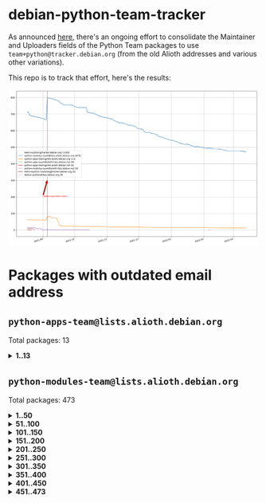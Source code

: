 # debian-python-team-tracker



As announced [here](https://lists.debian.org/debian-python/2021/08/msg00006.html), there's an ongoing effort to consolidate the Maintainer and Uploaders fields of the Python Team packages to use `team+python@tracker.debian.org` (from the old Alioth addresses and various other variations).



This repo is to track that effort, here's the results:



![Python team emails](images/python_team_emails.svg)


# Packages with outdated email address

## `python-apps-team@lists.alioth.debian.org`
Total packages: 13
<details>
<summary><b>1..13</b></summary>


| # | Package | Version |
| --- | --- | --- |
| 1 | [ctop](https://tracker.debian.org/ctop) | 1.0.0-2.1 |
| 2 | [db2twitter](https://tracker.debian.org/db2twitter) | 0.6-1.1 |
| 3 | [dodgy](https://tracker.debian.org/dodgy) | 0.1.9-3 |
| 4 | [etm](https://tracker.debian.org/etm) | 3.2.30-1.1 |
| 5 | [freealchemist](https://tracker.debian.org/freealchemist) | 0.5-1.1 |
| 6 | [kanboard-cli](https://tracker.debian.org/kanboard-cli) | 0.0.2-1.1 |
| 7 | [lightyears](https://tracker.debian.org/lightyears) | 1.4-2 |
| 8 | [pipenv](https://tracker.debian.org/pipenv) | 11.9.0-1.1 |
| 9 | [prospector](https://tracker.debian.org/prospector) | 1.1.7-2 |
| 10 | [pybik](https://tracker.debian.org/pybik) | 3.0-3.1 |
| 11 | [retweet](https://tracker.debian.org/retweet) | 0.10-1.1 |
| 12 | [sinntp](https://tracker.debian.org/sinntp) | 1.6-1.2 |
| 13 | [smem](https://tracker.debian.org/smem) | 1.5-1.1 |
</details>

## `python-modules-team@lists.alioth.debian.org`
Total packages: 473
<details>
<summary><b>1..50</b></summary>


| # | Package | Version |
| --- | --- | --- |
| 1 | [anorack](https://tracker.debian.org/anorack) | 0.2.7-1 |
| 2 | [anosql](https://tracker.debian.org/anosql) | 1.0.1-1 |
| 3 | [asn1crypto](https://tracker.debian.org/asn1crypto) | 1.4.0-1 |
| 4 | [astral](https://tracker.debian.org/astral) | 1.6.1-2 |
| 5 | [authres](https://tracker.debian.org/authres) | 1.2.0-2 |
| 6 | [automat](https://tracker.debian.org/automat) | 20.2.0-1 |
| 7 | [azure-cosmos-table-python](https://tracker.debian.org/azure-cosmos-table-python) | 1.0.5+git20191025-5 |
| 8 | [bdist-nsi](https://tracker.debian.org/bdist-nsi) | 0.1.5-2 |
| 9 | [bernhard](https://tracker.debian.org/bernhard) | 0.2.6-2 |
| 10 | [betamax](https://tracker.debian.org/betamax) | 0.8.1-2 |
| 11 | [bibtexparser](https://tracker.debian.org/bibtexparser) | 1.1.0+ds-3 |
| 12 | [binaryornot](https://tracker.debian.org/binaryornot) | 0.4.4+dfsg-4 |
| 13 | [bitstruct](https://tracker.debian.org/bitstruct) | 8.9.0-1 |
| 14 | [case](https://tracker.debian.org/case) | 1.5.3+dfsg-3 |
| 15 | [cerealizer](https://tracker.debian.org/cerealizer) | 0.8.1-3 |
| 16 | [chardet](https://tracker.debian.org/chardet) | 4.0.0-1 |
| 17 | [chargebee-python](https://tracker.debian.org/chargebee-python) | 1.6.6-1 |
| 18 | [codicefiscale](https://tracker.debian.org/codicefiscale) | 0.9+ds0-2 |
| 19 | [colorclass](https://tracker.debian.org/colorclass) | 2.2.0-2.2 |
| 20 | [colorspacious](https://tracker.debian.org/colorspacious) | 1.1.2-2 |
| 21 | [commonmark](https://tracker.debian.org/commonmark) | 0.9.1-3 |
| 22 | [constantly](https://tracker.debian.org/constantly) | 15.1.0-2 |
| 23 | [contextlib2](https://tracker.debian.org/contextlib2) | 0.6.0.post1-1 |
| 24 | [cookiecutter](https://tracker.debian.org/cookiecutter) | 1.7.3-1 |
| 25 | [coreapi](https://tracker.debian.org/coreapi) | 2.3.3-4 |
| 26 | [coreschema](https://tracker.debian.org/coreschema) | 0.0.4-3 |
| 27 | [cov-core](https://tracker.debian.org/cov-core) | 1.15.0-3 |
| 28 | [cppy](https://tracker.debian.org/cppy) | 1.1.0-2 |
| 29 | [cram](https://tracker.debian.org/cram) | 0.7-4 |
| 30 | [cssutils](https://tracker.debian.org/cssutils) | 1.0.2-3 |
| 31 | [d2to1](https://tracker.debian.org/d2to1) | 0.2.12-2 |
| 32 | [debiancontributors](https://tracker.debian.org/debiancontributors) | 0.7.8-2 |
| 33 | [devpi-common](https://tracker.debian.org/devpi-common) | 3.2.2-1.1 |
| 34 | [django-ajax-selects](https://tracker.debian.org/django-ajax-selects) | 1.7.0-3 |
| 35 | [django-bitfield](https://tracker.debian.org/django-bitfield) | 1.9.6-2 |
| 36 | [django-dirtyfields](https://tracker.debian.org/django-dirtyfields) | 1.3.1-2 |
| 37 | [django-environ](https://tracker.debian.org/django-environ) | 0.4.4-2 |
| 38 | [django-filter](https://tracker.debian.org/django-filter) | 2.4.0-1 |
| 39 | [django-hvad](https://tracker.debian.org/django-hvad) | 1.8.0-1.1 |
| 40 | [django-js-reverse](https://tracker.debian.org/django-js-reverse) | 0.7.3-1.1 |
| 41 | [django-macaddress](https://tracker.debian.org/django-macaddress) | 1.5.0-2 |
| 42 | [django-memoize](https://tracker.debian.org/django-memoize) | 2.2.0+dfsg-1 |
| 43 | [django-nose](https://tracker.debian.org/django-nose) | 1.4.6-2.1 |
| 44 | [django-notification](https://tracker.debian.org/django-notification) | 1.2.0-3 |
| 45 | [django-pagination](https://tracker.debian.org/django-pagination) | 1.0.7-4 |
| 46 | [django-paintstore](https://tracker.debian.org/django-paintstore) | 0.2-4 |
| 47 | [django-picklefield](https://tracker.debian.org/django-picklefield) | 3.0.1-1 |
| 48 | [django-pipeline](https://tracker.debian.org/django-pipeline) | 1.6.14-3 |
| 49 | [django-simple-redis-admin](https://tracker.debian.org/django-simple-redis-admin) | 1.4.0-2 |
| 50 | [django-stronghold](https://tracker.debian.org/django-stronghold) | 0.3.0+debian-2 |
</details>
<details>
<summary><b>51..100</b></summary>

| # | Package | Version |
| --- | --- | --- |
| 51 | [django-webpack-loader](https://tracker.debian.org/django-webpack-loader) | 0.6.0-2 |
| 52 | [django-wkhtmltopdf](https://tracker.debian.org/django-wkhtmltopdf) | 3.3.0-1 |
| 53 | [django-xmlrpc](https://tracker.debian.org/django-xmlrpc) | 0.1.8-2 |
| 54 | [djangorestframework-api-key](https://tracker.debian.org/djangorestframework-api-key) | 2.0.0-2 |
| 55 | [dkimpy](https://tracker.debian.org/dkimpy) | 1.0.5-1 |
| 56 | [dnsdiag](https://tracker.debian.org/dnsdiag) | 2.0.2-1 |
| 57 | [dockerpty](https://tracker.debian.org/dockerpty) | 0.4.1-2 |
| 58 | [drf-generators](https://tracker.debian.org/drf-generators) | 0.5.0-1 |
| 59 | [elasticsearch-curator](https://tracker.debian.org/elasticsearch-curator) | 5.8.1-1 |
| 60 | [enum34](https://tracker.debian.org/enum34) | 1.1.6-4 |
| 61 | [enzyme](https://tracker.debian.org/enzyme) | 0.4.1-2 |
| 62 | [exam](https://tracker.debian.org/exam) | 0.10.5-3 |
| 63 | [factory-boy](https://tracker.debian.org/factory-boy) | 2.11.1-3 |
| 64 | [faker](https://tracker.debian.org/faker) | 0.9.3-0.1 |
| 65 | [fakesleep](https://tracker.debian.org/fakesleep) | 0.1-2 |
| 66 | [fastchunking](https://tracker.debian.org/fastchunking) | 0.0.3-2 |
| 67 | [feedgenerator](https://tracker.debian.org/feedgenerator) | 1.9-2 |
| 68 | [flask-api](https://tracker.debian.org/flask-api) | 1.1+dfsg-1.1 |
| 69 | [flask-babelex](https://tracker.debian.org/flask-babelex) | 0.9.4-1 |
| 70 | [flask-bcrypt](https://tracker.debian.org/flask-bcrypt) | 0.7.1-2 |
| 71 | [flask-compress](https://tracker.debian.org/flask-compress) | 1.4.0-3 |
| 72 | [flask-gravatar](https://tracker.debian.org/flask-gravatar) | 0.4.2-2 |
| 73 | [flask-htmlmin](https://tracker.debian.org/flask-htmlmin) | 1.3.2-2 |
| 74 | [flask-ldapconn](https://tracker.debian.org/flask-ldapconn) | 0.7.2-1.1 |
| 75 | [flask-limiter](https://tracker.debian.org/flask-limiter) | 1.0.1-2 |
| 76 | [flask-mail](https://tracker.debian.org/flask-mail) | 0.9.1+dfsg1-1.1 |
| 77 | [flask-mongoengine](https://tracker.debian.org/flask-mongoengine) | 0.9.3-4 |
| 78 | [flask-multistatic](https://tracker.debian.org/flask-multistatic) | 1.0-2 |
| 79 | [flask-script](https://tracker.debian.org/flask-script) | 2.0.6-2 |
| 80 | [flask-silk](https://tracker.debian.org/flask-silk) | 0.2-18 |
| 81 | [flask-wtf](https://tracker.debian.org/flask-wtf) | 0.14.3-1 |
| 82 | [flufl.enum](https://tracker.debian.org/flufl.enum) | 4.1.1-3 |
| 83 | [flufl.i18n](https://tracker.debian.org/flufl.i18n) | 3.0.1-1 |
| 84 | [flufl.lock](https://tracker.debian.org/flufl.lock) | 5.0.1-1 |
| 85 | [flufl.password](https://tracker.debian.org/flufl.password) | 1.3-3 |
| 86 | [flufl.testing](https://tracker.debian.org/flufl.testing) | 0.7-2 |
| 87 | [gerritlib](https://tracker.debian.org/gerritlib) | 0.8.0-2 |
| 88 | [gmplot](https://tracker.debian.org/gmplot) | 1.2.0-2 |
| 89 | [gtextfsm](https://tracker.debian.org/gtextfsm) | 1.1.0-2 |
| 90 | [gtts](https://tracker.debian.org/gtts) | 2.0.3-1 |
| 91 | [gtts-token](https://tracker.debian.org/gtts-token) | 1.1.3-1 |
| 92 | [guzzle-sphinx-theme](https://tracker.debian.org/guzzle-sphinx-theme) | 0.7.11-5 |
| 93 | [hachoir](https://tracker.debian.org/hachoir) | 3.1.0+dfsg-3 |
| 94 | [haproxy-log-analysis](https://tracker.debian.org/haproxy-log-analysis) | 2.0~b0-2 |
| 95 | [heapdict](https://tracker.debian.org/heapdict) | 1.0.1-1 |
| 96 | [hiro](https://tracker.debian.org/hiro) | 0.5-2 |
| 97 | [hypothesis-auto](https://tracker.debian.org/hypothesis-auto) | 1.1.4-2 |
| 98 | [importmagic](https://tracker.debian.org/importmagic) | 0.1.7-2 |
| 99 | [inflection](https://tracker.debian.org/inflection) | 0.3.1-2 |
| 100 | [json-tricks](https://tracker.debian.org/json-tricks) | 3.11.0-2 |
</details>
<details>
<summary><b>101..150</b></summary>

| # | Package | Version |
| --- | --- | --- |
| 101 | [jsonhyperschema-codec](https://tracker.debian.org/jsonhyperschema-codec) | 1.0.3-2 |
| 102 | [jupyter-sphinx-theme](https://tracker.debian.org/jupyter-sphinx-theme) | 0.0.6+ds1-10 |
| 103 | [kitchen](https://tracker.debian.org/kitchen) | 1.2.6-2 |
| 104 | [kivy](https://tracker.debian.org/kivy) | 1.11.0-2 |
| 105 | [lazr.delegates](https://tracker.debian.org/lazr.delegates) | 2.0.3-2 |
| 106 | [lazr.smtptest](https://tracker.debian.org/lazr.smtptest) | 2.0.3-2 |
| 107 | [lexicon](https://tracker.debian.org/lexicon) | 3.3.17-1 |
| 108 | [libthumbor](https://tracker.debian.org/libthumbor) | 1.3.3-2 |
| 109 | [logilab-constraint](https://tracker.debian.org/logilab-constraint) | 0.6.0-2 |
| 110 | [mako](https://tracker.debian.org/mako) | 1.1.3+ds1-2 |
| 111 | [manuel](https://tracker.debian.org/manuel) | 1.10.1-2 |
| 112 | [mercurial-extension-utils](https://tracker.debian.org/mercurial-extension-utils) | 1.5.1-3 |
| 113 | [mercurial-keyring](https://tracker.debian.org/mercurial-keyring) | 1.3.1-3 |
| 114 | [milksnake](https://tracker.debian.org/milksnake) | 0.1.5-1 |
| 115 | [mimerender](https://tracker.debian.org/mimerender) | 0.6.0-2 |
| 116 | [mmllib](https://tracker.debian.org/mmllib) | 0.3.0.post1-2 |
| 117 | [mockldap](https://tracker.debian.org/mockldap) | 0.3.0-4 |
| 118 | [modernize](https://tracker.debian.org/modernize) | 0.7-2 |
| 119 | [moksha.common](https://tracker.debian.org/moksha.common) | 1.2.5-4 |
| 120 | [mrtparse](https://tracker.debian.org/mrtparse) | 1.6-2 |
| 121 | [musicbrainzngs](https://tracker.debian.org/musicbrainzngs) | 0.7.1-2 |
| 122 | [mutagen](https://tracker.debian.org/mutagen) | 1.45.1-2 |
| 123 | [mwic](https://tracker.debian.org/mwic) | 0.7.8-1 |
| 124 | [mysql-connector-python](https://tracker.debian.org/mysql-connector-python) | 8.0.15-2 |
| 125 | [nb2plots](https://tracker.debian.org/nb2plots) | 0.6-2 |
| 126 | [netmiko](https://tracker.debian.org/netmiko) | 2.4.2-1 |
| 127 | [networkx](https://tracker.debian.org/networkx) | 2.5+ds-2 |
| 128 | [nose2](https://tracker.debian.org/nose2) | 0.9.2-1 |
| 129 | [nose2-cov](https://tracker.debian.org/nose2-cov) | 1.0a4-3 |
| 130 | [ntplib](https://tracker.debian.org/ntplib) | 0.3.3-2 |
| 131 | [numpy-stl](https://tracker.debian.org/numpy-stl) | 2.9.0-1 |
| 132 | [obsub](https://tracker.debian.org/obsub) | 0.2-4 |
| 133 | [okasha](https://tracker.debian.org/okasha) | 0.2.4-4 |
| 134 | [overpass](https://tracker.debian.org/overpass) | 0.7-1 |
| 135 | [pastescript](https://tracker.debian.org/pastescript) | 2.0.2-4 |
| 136 | [pep8](https://tracker.debian.org/pep8) | 1.7.1-9 |
| 137 | [pep8-naming](https://tracker.debian.org/pep8-naming) | 0.10.0-1 |
| 138 | [pg8000](https://tracker.debian.org/pg8000) | 1.10.6-2 |
| 139 | [pidcat](https://tracker.debian.org/pidcat) | 2.1.0-4 |
| 140 | [plastex](https://tracker.debian.org/plastex) | 2.1-2 |
| 141 | [portio](https://tracker.debian.org/portio) | 0.5-4 |
| 142 | [power](https://tracker.debian.org/power) | 1.4+dfsg-4 |
| 143 | [pprintpp](https://tracker.debian.org/pprintpp) | 0.4.0-2 |
| 144 | [preggy](https://tracker.debian.org/preggy) | 1.4.4-1 |
| 145 | [ptable](https://tracker.debian.org/ptable) | 0.9.2-2 |
| 146 | [py-radix](https://tracker.debian.org/py-radix) | 0.10.0-3 |
| 147 | [py3dns](https://tracker.debian.org/py3dns) | 3.2.1-1 |
| 148 | [pyasn1](https://tracker.debian.org/pyasn1) | 0.4.8-1 |
| 149 | [pybindgen](https://tracker.debian.org/pybindgen) | 0.20.0+dfsg1-2 |
| 150 | [pycallgraph](https://tracker.debian.org/pycallgraph) | 1.1.3-1.2 |
</details>
<details>
<summary><b>151..200</b></summary>

| # | Package | Version |
| --- | --- | --- |
| 151 | [pycxx](https://tracker.debian.org/pycxx) | 7.1.4-0.2 |
| 152 | [pydbus](https://tracker.debian.org/pydbus) | 0.6.0-4 |
| 153 | [pydenticon](https://tracker.debian.org/pydenticon) | 0.3.1-2 |
| 154 | [pydispatcher](https://tracker.debian.org/pydispatcher) | 2.0.5-2 |
| 155 | [pydle](https://tracker.debian.org/pydle) | 0.9.4-2 |
| 156 | [pyeapi](https://tracker.debian.org/pyeapi) | 0.8.1-2 |
| 157 | [pyenchant](https://tracker.debian.org/pyenchant) | 3.2.0-1 |
| 158 | [pyfg](https://tracker.debian.org/pyfg) | 0.50-2 |
| 159 | [pyfiglet](https://tracker.debian.org/pyfiglet) | 0.8.0+dfsg-1 |
| 160 | [pyfribidi](https://tracker.debian.org/pyfribidi) | 0.12.0+repack-7 |
| 161 | [pygeoif](https://tracker.debian.org/pygeoif) | 0.7-2 |
| 162 | [pygtail](https://tracker.debian.org/pygtail) | 0.6.1-2 |
| 163 | [pygtkspellcheck](https://tracker.debian.org/pygtkspellcheck) | 4.0.5-2 |
| 164 | [pyinotify](https://tracker.debian.org/pyinotify) | 0.9.6-1.3 |
| 165 | [pyiosxr](https://tracker.debian.org/pyiosxr) | 0.52-1.1 |
| 166 | [pyjavaproperties](https://tracker.debian.org/pyjavaproperties) | 0.7-2 |
| 167 | [pyjokes](https://tracker.debian.org/pyjokes) | 0.5.0-3 |
| 168 | [pykcs11](https://tracker.debian.org/pykcs11) | 1.5.10-1 |
| 169 | [pylama](https://tracker.debian.org/pylama) | 7.4.3-3 |
| 170 | [pylibmc](https://tracker.debian.org/pylibmc) | 1.5.2-3 |
| 171 | [pylint-celery](https://tracker.debian.org/pylint-celery) | 0.3-5 |
| 172 | [pylint-common](https://tracker.debian.org/pylint-common) | 0.2.5-4 |
| 173 | [pylint-django](https://tracker.debian.org/pylint-django) | 2.0.13-1 |
| 174 | [pylint-flask](https://tracker.debian.org/pylint-flask) | 0.5-4 |
| 175 | [pylint-plugin-utils](https://tracker.debian.org/pylint-plugin-utils) | 0.6-1 |
| 176 | [pymacs](https://tracker.debian.org/pymacs) | 0.25-3 |
| 177 | [pymodbus](https://tracker.debian.org/pymodbus) | 2.1.0+dfsg-2 |
| 178 | [pynag](https://tracker.debian.org/pynag) | 1.1.2+dfsg-2 |
| 179 | [pynliner](https://tracker.debian.org/pynliner) | 0.8.0-2 |
| 180 | [pyopengl](https://tracker.debian.org/pyopengl) | 3.1.5+dfsg-1 |
| 181 | [pyprind](https://tracker.debian.org/pyprind) | 2.11.2-2 |
| 182 | [pyquery](https://tracker.debian.org/pyquery) | 1.2.9-4 |
| 183 | [pyrad](https://tracker.debian.org/pyrad) | 2.1-2 |
| 184 | [pysimplesoap](https://tracker.debian.org/pysimplesoap) | 1.16.2-3 |
| 185 | [pysmi](https://tracker.debian.org/pysmi) | 0.3.2-2 |
| 186 | [pysodium](https://tracker.debian.org/pysodium) | 0.7.0-2 |
| 187 | [pyspf](https://tracker.debian.org/pyspf) | 2.0.14-2 |
| 188 | [pysrt](https://tracker.debian.org/pysrt) | 1.0.1-2 |
| 189 | [pyssim](https://tracker.debian.org/pyssim) | 0.2-2 |
| 190 | [pytaglib](https://tracker.debian.org/pytaglib) | 0.3.6+dfsg-2 |
| 191 | [pytds](https://tracker.debian.org/pytds) | 1.10.0-1 |
| 192 | [pytest-bdd](https://tracker.debian.org/pytest-bdd) | 3.2.1-1 |
| 193 | [pytest-cookies](https://tracker.debian.org/pytest-cookies) | 0.4.0-1 |
| 194 | [pytest-django](https://tracker.debian.org/pytest-django) | 3.5.1-1 |
| 195 | [pytest-expect](https://tracker.debian.org/pytest-expect) | 1.1.0-2 |
| 196 | [pytest-httpbin](https://tracker.debian.org/pytest-httpbin) | 1.0.0-2 |
| 197 | [pytest-instafail](https://tracker.debian.org/pytest-instafail) | 0.4.2-1 |
| 198 | [pytest-runner](https://tracker.debian.org/pytest-runner) | 2.11.1-1.2 |
| 199 | [pytest-sugar](https://tracker.debian.org/pytest-sugar) | 0.9.4-1 |
| 200 | [pytest-tornado](https://tracker.debian.org/pytest-tornado) | 0.8.1-1 |
</details>
<details>
<summary><b>201..250</b></summary>

| # | Package | Version |
| --- | --- | --- |
| 201 | [pytest-vcr](https://tracker.debian.org/pytest-vcr) | 1.0.2-2 |
| 202 | [python-activipy](https://tracker.debian.org/python-activipy) | 0.1-7 |
| 203 | [python-adal](https://tracker.debian.org/python-adal) | 1.2.2-1 |
| 204 | [python-aiohttp-session](https://tracker.debian.org/python-aiohttp-session) | 2.9.0-2 |
| 205 | [python-aioinflux](https://tracker.debian.org/python-aioinflux) | 0.9.0-2 |
| 206 | [python-aiomeasures](https://tracker.debian.org/python-aiomeasures) | 0.5.14-3 |
| 207 | [python-amqplib](https://tracker.debian.org/python-amqplib) | 1.0.2-2 |
| 208 | [python-aptly](https://tracker.debian.org/python-aptly) | 0.12.10-2 |
| 209 | [python-args](https://tracker.debian.org/python-args) | 0.1.0-3 |
| 210 | [python-arpy](https://tracker.debian.org/python-arpy) | 1.1.1-4 |
| 211 | [python-astor](https://tracker.debian.org/python-astor) | 0.8.1-1 |
| 212 | [python-base58](https://tracker.debian.org/python-base58) | 1.0.3-1.1 |
| 213 | [python-bcdoc](https://tracker.debian.org/python-bcdoc) | 0.16.0-2 |
| 214 | [python-bitbucket-api](https://tracker.debian.org/python-bitbucket-api) | 0.5.0-3 |
| 215 | [python-box](https://tracker.debian.org/python-box) | 3.4.6-2 |
| 216 | [python-btrees](https://tracker.debian.org/python-btrees) | 4.3.1-2 |
| 217 | [python-cerberus](https://tracker.debian.org/python-cerberus) | 1.3.2-1 |
| 218 | [python-click-log](https://tracker.debian.org/python-click-log) | 0.2.1-2 |
| 219 | [python-clint](https://tracker.debian.org/python-clint) | 0.5.1-3 |
| 220 | [python-cluster](https://tracker.debian.org/python-cluster) | 1.3.3-3 |
| 221 | [python-coloredlogs](https://tracker.debian.org/python-coloredlogs) | 7.3-2 |
| 222 | [python-colour](https://tracker.debian.org/python-colour) | 0.1.5-2 |
| 223 | [python-consul](https://tracker.debian.org/python-consul) | 0.7.1-1.1 |
| 224 | [python-cookies](https://tracker.debian.org/python-cookies) | 2.2.1-3 |
| 225 | [python-cpuinfo](https://tracker.debian.org/python-cpuinfo) | 5.0.0-2 |
| 226 | [python-crcmod](https://tracker.debian.org/python-crcmod) | 1.7+dfsg-2 |
| 227 | [python-cs](https://tracker.debian.org/python-cs) | 2.7.1-1 |
| 228 | [python-dbfread](https://tracker.debian.org/python-dbfread) | 2.0.7-3 |
| 229 | [python-decorator](https://tracker.debian.org/python-decorator) | 4.4.2-2 |
| 230 | [python-demjson](https://tracker.debian.org/python-demjson) | 2.2.4-5 |
| 231 | [python-diaspy](https://tracker.debian.org/python-diaspy) | 0.6.0-2 |
| 232 | [python-dictobj](https://tracker.debian.org/python-dictobj) | 0.4-4 |
| 233 | [python-distutils-extra](https://tracker.debian.org/python-distutils-extra) | 2.45 |
| 234 | [python-django-casclient](https://tracker.debian.org/python-django-casclient) | 1.5.3-1 |
| 235 | [python-django-etcd-settings](https://tracker.debian.org/python-django-etcd-settings) | 0.1.13+dfsg-3 |
| 236 | [python-django-gravatar2](https://tracker.debian.org/python-django-gravatar2) | 1.4.4-2 |
| 237 | [python-django-jsonfield](https://tracker.debian.org/python-django-jsonfield) | 1.4.0-2 |
| 238 | [python-django-push-notifications](https://tracker.debian.org/python-django-push-notifications) | 1.4.1-1 |
| 239 | [python-django-simple-history](https://tracker.debian.org/python-django-simple-history) | 2.7.0-1.1 |
| 240 | [python-doubleratchet](https://tracker.debian.org/python-doubleratchet) | 0.6.0-2 |
| 241 | [python-dpkt](https://tracker.debian.org/python-dpkt) | 1.9.2-2 |
| 242 | [python-easywebdav](https://tracker.debian.org/python-easywebdav) | 1.2.0-8 |
| 243 | [python-envparse](https://tracker.debian.org/python-envparse) | 0.2.0-2 |
| 244 | [python-envs](https://tracker.debian.org/python-envs) | 1.2.6-1.1 |
| 245 | [python-epc](https://tracker.debian.org/python-epc) | 0.0.5-3 |
| 246 | [python-etcd](https://tracker.debian.org/python-etcd) | 0.4.5-2 |
| 247 | [python-ethtool](https://tracker.debian.org/python-ethtool) | 0.14-3 |
| 248 | [python-ewmh](https://tracker.debian.org/python-ewmh) | 0.1.6-2 |
| 249 | [python-exotel](https://tracker.debian.org/python-exotel) | 0.1.5-2 |
| 250 | [python-feather-format](https://tracker.debian.org/python-feather-format) | 0.3.1+dfsg1-4 |
</details>
<details>
<summary><b>251..300</b></summary>

| # | Package | Version |
| --- | --- | --- |
| 251 | [python-flaky](https://tracker.debian.org/python-flaky) | 3.7.0-1 |
| 252 | [python-genty](https://tracker.debian.org/python-genty) | 1.3.2-1 |
| 253 | [python-geoip2](https://tracker.debian.org/python-geoip2) | 2.9.0+dfsg1-2 |
| 254 | [python-gflags](https://tracker.debian.org/python-gflags) | 1.5.1-7 |
| 255 | [python-glob2](https://tracker.debian.org/python-glob2) | 0.5-3 |
| 256 | [python-hashids](https://tracker.debian.org/python-hashids) | 1.3.1-1 |
| 257 | [python-hidapi](https://tracker.debian.org/python-hidapi) | 0.9.0.post3-2 |
| 258 | [python-hiredis](https://tracker.debian.org/python-hiredis) | 1.0.1-1 |
| 259 | [python-hpilo](https://tracker.debian.org/python-hpilo) | 4.3-3 |
| 260 | [python-html2text](https://tracker.debian.org/python-html2text) | 2020.1.16-1 |
| 261 | [python-http-parser](https://tracker.debian.org/python-http-parser) | 0.9.0-1 |
| 262 | [python-httptools](https://tracker.debian.org/python-httptools) | 0.1.1-1 |
| 263 | [python-icalendar](https://tracker.debian.org/python-icalendar) | 4.0.3-4 |
| 264 | [python-iniparse](https://tracker.debian.org/python-iniparse) | 0.4-3 |
| 265 | [python-ipaddress](https://tracker.debian.org/python-ipaddress) | 1.0.23-1 |
| 266 | [python-ipfix](https://tracker.debian.org/python-ipfix) | 0.9.7-2 |
| 267 | [python-irodsclient](https://tracker.debian.org/python-irodsclient) | 0.8.1-2 |
| 268 | [python-isc-dhcp-leases](https://tracker.debian.org/python-isc-dhcp-leases) | 0.9.1-2 |
| 269 | [python-isoweek](https://tracker.debian.org/python-isoweek) | 1.3.3-3 |
| 270 | [python-jmespath](https://tracker.debian.org/python-jmespath) | 0.10.0-1 |
| 271 | [python-jsonrpc](https://tracker.debian.org/python-jsonrpc) | 1.13.0-1 |
| 272 | [python-junit-xml](https://tracker.debian.org/python-junit-xml) | 1.9-1 |
| 273 | [python-kanboard](https://tracker.debian.org/python-kanboard) | 1.0.1-1.1 |
| 274 | [python-langdetect](https://tracker.debian.org/python-langdetect) | 1.0.7-4 |
| 275 | [python-ldap](https://tracker.debian.org/python-ldap) | 3.2.0-4 |
| 276 | [python-ldapdomaindump](https://tracker.debian.org/python-ldapdomaindump) | 0.9.3-1 |
| 277 | [python-libguess](https://tracker.debian.org/python-libguess) | 1.1-4 |
| 278 | [python-logfury](https://tracker.debian.org/python-logfury) | 0.1.2-4 |
| 279 | [python-mailer](https://tracker.debian.org/python-mailer) | 0.8.1-4 |
| 280 | [python-mastodon](https://tracker.debian.org/python-mastodon) | 1.5.1-1 |
| 281 | [python-mccabe](https://tracker.debian.org/python-mccabe) | 0.6.1-3 |
| 282 | [python-measurement](https://tracker.debian.org/python-measurement) | 2.0.1-2 |
| 283 | [python-meld3](https://tracker.debian.org/python-meld3) | 1.0.2-3 |
| 284 | [python-mnemonic](https://tracker.debian.org/python-mnemonic) | 0.19-1 |
| 285 | [python-model-mommy](https://tracker.debian.org/python-model-mommy) | 1.6.0-2 |
| 286 | [python-morris](https://tracker.debian.org/python-morris) | 1.2-2 |
| 287 | [python-mpegdash](https://tracker.debian.org/python-mpegdash) | 0.2.0-1 |
| 288 | [python-multidict](https://tracker.debian.org/python-multidict) | 5.1.0-1 |
| 289 | [python-nine](https://tracker.debian.org/python-nine) | 1.1.0-1 |
| 290 | [python-noise](https://tracker.debian.org/python-noise) | 1.2.3-3 |
| 291 | [python-notify2](https://tracker.debian.org/python-notify2) | 0.3-4 |
| 292 | [python-ntlm-auth](https://tracker.debian.org/python-ntlm-auth) | 1.4.0-1 |
| 293 | [python-offtrac](https://tracker.debian.org/python-offtrac) | 0.1.0-2.1 |
| 294 | [python-opcua](https://tracker.debian.org/python-opcua) | 0.98.11-1 |
| 295 | [python-openid-cla](https://tracker.debian.org/python-openid-cla) | 1.2-2 |
| 296 | [python-openid-teams](https://tracker.debian.org/python-openid-teams) | 1.2-2 |
| 297 | [python-openidc-client](https://tracker.debian.org/python-openidc-client) | 0.6.0-1.1 |
| 298 | [python-opentimestamps](https://tracker.debian.org/python-opentimestamps) | 0.4.1-1 |
| 299 | [python-padme](https://tracker.debian.org/python-padme) | 1.1.1-3 |
| 300 | [python-pampy](https://tracker.debian.org/python-pampy) | 1.8.4-2 |
</details>
<details>
<summary><b>301..350</b></summary>

| # | Package | Version |
| --- | --- | --- |
| 301 | [python-path-and-address](https://tracker.debian.org/python-path-and-address) | 2.0.1-2 |
| 302 | [python-pathtools](https://tracker.debian.org/python-pathtools) | 0.1.2-4 |
| 303 | [python-paypal](https://tracker.debian.org/python-paypal) | 1.2.5-3 |
| 304 | [python-peakutils](https://tracker.debian.org/python-peakutils) | 1.3.3+ds-2 |
| 305 | [python-pem](https://tracker.debian.org/python-pem) | 19.1.0-1 |
| 306 | [python-persistent](https://tracker.debian.org/python-persistent) | 4.6.4-0.2 |
| 307 | [python-pex](https://tracker.debian.org/python-pex) | 1.1.14-3.1 |
| 308 | [python-pgpdump](https://tracker.debian.org/python-pgpdump) | 1.5-2 |
| 309 | [python-pgspecial](https://tracker.debian.org/python-pgspecial) | 1.11.10+dfsg1-1 |
| 310 | [python-phonenumbers](https://tracker.debian.org/python-phonenumbers) | 8.12.1-1 |
| 311 | [python-picklable-itertools](https://tracker.debian.org/python-picklable-itertools) | 0.1.1-3 |
| 312 | [python-plaster](https://tracker.debian.org/python-plaster) | 1.0-2 |
| 313 | [python-plaster-pastedeploy](https://tracker.debian.org/python-plaster-pastedeploy) | 0.5-3 |
| 314 | [python-prctl](https://tracker.debian.org/python-prctl) | 1.7-2 |
| 315 | [python-preshed](https://tracker.debian.org/python-preshed) | 3.0.2-1 |
| 316 | [python-pretend](https://tracker.debian.org/python-pretend) | 1.0.9-1 |
| 317 | [python-prettylog](https://tracker.debian.org/python-prettylog) | 0.1.0-2 |
| 318 | [python-priority](https://tracker.debian.org/python-priority) | 1.3.0-3 |
| 319 | [python-progressbar](https://tracker.debian.org/python-progressbar) | 2.5-2 |
| 320 | [python-pskc](https://tracker.debian.org/python-pskc) | 1.1-3 |
| 321 | [python-py-zipkin](https://tracker.debian.org/python-py-zipkin) | 0.15.0-1.1 |
| 322 | [python-pyasn1-modules](https://tracker.debian.org/python-pyasn1-modules) | 0.2.1-1 |
| 323 | [python-pyftpdlib](https://tracker.debian.org/python-pyftpdlib) | 1.5.4-2 |
| 324 | [python-pygerrit2](https://tracker.debian.org/python-pygerrit2) | 2.0.4-2 |
| 325 | [python-pypump](https://tracker.debian.org/python-pypump) | 0.7-3 |
| 326 | [python-pysnmp4-apps](https://tracker.debian.org/python-pysnmp4-apps) | 0.3.2-2.2 |
| 327 | [python-pysnmp4-mibs](https://tracker.debian.org/python-pysnmp4-mibs) | 0.1.3-3 |
| 328 | [python-pytest-benchmark](https://tracker.debian.org/python-pytest-benchmark) | 3.2.2-2 |
| 329 | [python-pyvmomi](https://tracker.debian.org/python-pyvmomi) | 6.7.1-3 |
| 330 | [python-rarfile](https://tracker.debian.org/python-rarfile) | 3.1-1 |
| 331 | [python-ratelimiter](https://tracker.debian.org/python-ratelimiter) | 1.2.0.post0-1 |
| 332 | [python-redisearch-py](https://tracker.debian.org/python-redisearch-py) | 1.0.0-1 |
| 333 | [python-releases](https://tracker.debian.org/python-releases) | 1.6.3-1 |
| 334 | [python-repoze.lru](https://tracker.debian.org/python-repoze.lru) | 0.7-2 |
| 335 | [python-repoze.sphinx.autointerface](https://tracker.debian.org/python-repoze.sphinx.autointerface) | 0.8-0.2 |
| 336 | [python-repoze.tm2](https://tracker.debian.org/python-repoze.tm2) | 2.0-2 |
| 337 | [python-requests-ntlm](https://tracker.debian.org/python-requests-ntlm) | 1.1.0-1.1 |
| 338 | [python-requirements-detector](https://tracker.debian.org/python-requirements-detector) | 0.6-2 |
| 339 | [python-restless](https://tracker.debian.org/python-restless) | 2.1.1-2 |
| 340 | [python-rpaths](https://tracker.debian.org/python-rpaths) | 0.13-1.1 |
| 341 | [python-rply](https://tracker.debian.org/python-rply) | 0.7.7-2 |
| 342 | [python-schedutils](https://tracker.debian.org/python-schedutils) | 0.6-2.1 |
| 343 | [python-schema](https://tracker.debian.org/python-schema) | 0.6.7-3 |
| 344 | [python-schroot](https://tracker.debian.org/python-schroot) | 0.4-4 |
| 345 | [python-scp](https://tracker.debian.org/python-scp) | 0.13.0-2 |
| 346 | [python-scripttest](https://tracker.debian.org/python-scripttest) | 1.3-3 |
| 347 | [python-scruffy](https://tracker.debian.org/python-scruffy) | 0.3.3-2 |
| 348 | [python-sdnotify](https://tracker.debian.org/python-sdnotify) | 0.3.1-2 |
| 349 | [python-serverfiles](https://tracker.debian.org/python-serverfiles) | 0.3.0-1 |
| 350 | [python-service-identity](https://tracker.debian.org/python-service-identity) | 18.1.0-6 |
</details>
<details>
<summary><b>351..400</b></summary>

| # | Package | Version |
| --- | --- | --- |
| 351 | [python-sexpdata](https://tracker.debian.org/python-sexpdata) | 0.0.3-2 |
| 352 | [python-shade](https://tracker.debian.org/python-shade) | 1.30.0-3 |
| 353 | [python-shellescape](https://tracker.debian.org/python-shellescape) | 3.4.1-4 |
| 354 | [python-simpy](https://tracker.debian.org/python-simpy) | 2.3.1+dfsg-2 |
| 355 | [python-simpy3](https://tracker.debian.org/python-simpy3) | 3.0.11-2 |
| 356 | [python-slimmer](https://tracker.debian.org/python-slimmer) | 0.1.30-8 |
| 357 | [python-slugify](https://tracker.debian.org/python-slugify) | 4.0.0-1 |
| 358 | [python-smstrade](https://tracker.debian.org/python-smstrade) | 0.2.4-6 |
| 359 | [python-socketpool](https://tracker.debian.org/python-socketpool) | 0.5.3-5 |
| 360 | [python-sphinx-issues](https://tracker.debian.org/python-sphinx-issues) | 1.2.0-2 |
| 361 | [python-spur](https://tracker.debian.org/python-spur) | 0.3.21-1 |
| 362 | [python-srp](https://tracker.debian.org/python-srp) | 1.0.15-1 |
| 363 | [python-statsd](https://tracker.debian.org/python-statsd) | 3.3.0-2 |
| 364 | [python-stopit](https://tracker.debian.org/python-stopit) | 1.1.2-1 |
| 365 | [python-structlog](https://tracker.debian.org/python-structlog) | 20.1.0-1 |
| 366 | [python-sunlight](https://tracker.debian.org/python-sunlight) | 1.1.5-3 |
| 367 | [python-suntime](https://tracker.debian.org/python-suntime) | 1.2.5-2 |
| 368 | [python-tempita](https://tracker.debian.org/python-tempita) | 0.5.2-6 |
| 369 | [python-test-server](https://tracker.debian.org/python-test-server) | 0.0.27-2 |
| 370 | [python-testing.common.database](https://tracker.debian.org/python-testing.common.database) | 2.0.0-2 |
| 371 | [python-testing.mysqld](https://tracker.debian.org/python-testing.mysqld) | 1.4.0-4 |
| 372 | [python-testing.postgresql](https://tracker.debian.org/python-testing.postgresql) | 1.3.0-2 |
| 373 | [python-thriftpy](https://tracker.debian.org/python-thriftpy) | 0.3.9+ds1-1 |
| 374 | [python-tinycss](https://tracker.debian.org/python-tinycss) | 0.4-3 |
| 375 | [python-tktreectrl](https://tracker.debian.org/python-tktreectrl) | 2.0.2-3 |
| 376 | [python-translationstring](https://tracker.debian.org/python-translationstring) | 1.4-1 |
| 377 | [python-twitter](https://tracker.debian.org/python-twitter) | 3.3-2 |
| 378 | [python-typeguard](https://tracker.debian.org/python-typeguard) | 2.2.2-1.1 |
| 379 | [python-tzlocal](https://tracker.debian.org/python-tzlocal) | 2.1-1 |
| 380 | [python-udatetime](https://tracker.debian.org/python-udatetime) | 0.0.16-4 |
| 381 | [python-unicodecsv](https://tracker.debian.org/python-unicodecsv) | 0.14.1-2 |
| 382 | [python-urlobject](https://tracker.debian.org/python-urlobject) | 2.4.3-3 |
| 383 | [python-urwidtrees](https://tracker.debian.org/python-urwidtrees) | 1.0.3.dev0-1 |
| 384 | [python-utils](https://tracker.debian.org/python-utils) | 2.3.0-2 |
| 385 | [python-vagrant](https://tracker.debian.org/python-vagrant) | 0.5.15-3 |
| 386 | [python-venusian](https://tracker.debian.org/python-venusian) | 3.0.0-1 |
| 387 | [python-vobject](https://tracker.debian.org/python-vobject) | 0.9.6.1-0.2 |
| 388 | [python-webob](https://tracker.debian.org/python-webob) | 1:1.8.6-1.1 |
| 389 | [python-wget](https://tracker.debian.org/python-wget) | 3.2-3 |
| 390 | [python-wheezy.template](https://tracker.debian.org/python-wheezy.template) | 0.1.167-2 |
| 391 | [python-whoosh](https://tracker.debian.org/python-whoosh) | 2.7.4+git6-g9134ad92-5 |
| 392 | [python-wither](https://tracker.debian.org/python-wither) | 1.1-2 |
| 393 | [python-wsgilog](https://tracker.debian.org/python-wsgilog) | 0.3.1-3 |
| 394 | [python-xeddsa](https://tracker.debian.org/python-xeddsa) | 0.4.6-2 |
| 395 | [python-yaswfp](https://tracker.debian.org/python-yaswfp) | 0.9.3-1.1 |
| 396 | [python-zc.customdoctests](https://tracker.debian.org/python-zc.customdoctests) | 1.0.1-2 |
| 397 | [python-zipp](https://tracker.debian.org/python-zipp) | 1.0.0-3 |
| 398 | [python-zxcvbn](https://tracker.debian.org/python-zxcvbn) | 4.4.28-2 |
| 399 | [python3-proselint](https://tracker.debian.org/python3-proselint) | 0.10.2-2 |
| 400 | [pythondialog](https://tracker.debian.org/pythondialog) | 3.5.1-1 |
</details>
<details>
<summary><b>401..450</b></summary>

| # | Package | Version |
| --- | --- | --- |
| 401 | [pytoml](https://tracker.debian.org/pytoml) | 0.1.21-1 |
| 402 | [pyuca](https://tracker.debian.org/pyuca) | 1.2-2 |
| 403 | [pyutilib](https://tracker.debian.org/pyutilib) | 5.8.0-1 |
| 404 | [pywavelets](https://tracker.debian.org/pywavelets) | 1.1.1-1 |
| 405 | [pywinrm](https://tracker.debian.org/pywinrm) | 0.3.0-2 |
| 406 | [quark-sphinx-theme](https://tracker.debian.org/quark-sphinx-theme) | 0.5.1-2 |
| 407 | [recommonmark](https://tracker.debian.org/recommonmark) | 0.6.0+ds-1 |
| 408 | [redis-py-cluster](https://tracker.debian.org/redis-py-cluster) | 2.0.0-1 |
| 409 | [reparser](https://tracker.debian.org/reparser) | 1.4.3-1 |
| 410 | [requests-aws](https://tracker.debian.org/requests-aws) | 0.1.5-2 |
| 411 | [ripe-atlas-cousteau](https://tracker.debian.org/ripe-atlas-cousteau) | 1.4.2-3 |
| 412 | [ripe-atlas-sagan](https://tracker.debian.org/ripe-atlas-sagan) | 1.2.2-2 |
| 413 | [robot-detection](https://tracker.debian.org/robot-detection) | 0.4.0-2 |
| 414 | [routes](https://tracker.debian.org/routes) | 2.5.1-1 |
| 415 | [sgmllib3k](https://tracker.debian.org/sgmllib3k) | 1.0.0-3 |
| 416 | [simplegeneric](https://tracker.debian.org/simplegeneric) | 0.8.1-3 |
| 417 | [singledispatch](https://tracker.debian.org/singledispatch) | 3.4.0.3-3 |
| 418 | [sireader](https://tracker.debian.org/sireader) | 1.1.1-2 |
| 419 | [sleekxmpp](https://tracker.debian.org/sleekxmpp) | 1.3.3-6 |
| 420 | [slimit](https://tracker.debian.org/slimit) | 0.8.1-4 |
| 421 | [smartypants](https://tracker.debian.org/smartypants) | 2.0.0-2 |
| 422 | [sortedcontainers](https://tracker.debian.org/sortedcontainers) | 2.1.0-2 |
| 423 | [speaklater](https://tracker.debian.org/speaklater) | 1.3-5 |
| 424 | [sphinx](https://tracker.debian.org/sphinx) | 1.8.5-2 |
| 425 | [sphinx](https://tracker.debian.org/sphinx) | 1.8.5-3 |
| 426 | [sphinx](https://tracker.debian.org/sphinx) | 1.8.5-4 |
| 427 | [sphinx](https://tracker.debian.org/sphinx) | 1.8.5-5 |
| 428 | [sphinx](https://tracker.debian.org/sphinx) | 2.4.3-2 |
| 429 | [sphinx](https://tracker.debian.org/sphinx) | 2.4.3-4 |
| 430 | [sphinx-autorun](https://tracker.debian.org/sphinx-autorun) | 1.1.0-3.1 |
| 431 | [sphinx-celery](https://tracker.debian.org/sphinx-celery) | 2.0.0-1 |
| 432 | [sphinx-intl](https://tracker.debian.org/sphinx-intl) | 2.0.1-2 |
| 433 | [sphinxcontrib-devhelp](https://tracker.debian.org/sphinxcontrib-devhelp) | 1.0.2-2 |
| 434 | [sphinxcontrib-doxylink](https://tracker.debian.org/sphinxcontrib-doxylink) | 1.5-1 |
| 435 | [sphinxcontrib-log-cabinet](https://tracker.debian.org/sphinxcontrib-log-cabinet) | 1.0.1-2 |
| 436 | [sphinxcontrib-qthelp](https://tracker.debian.org/sphinxcontrib-qthelp) | 1.0.3-2 |
| 437 | [sphinxcontrib-rubydomain](https://tracker.debian.org/sphinxcontrib-rubydomain) | 0.1~dev-20100804-2 |
| 438 | [sphinxcontrib-websupport](https://tracker.debian.org/sphinxcontrib-websupport) | 1.2.4-1 |
| 439 | [sphinxtesters](https://tracker.debian.org/sphinxtesters) | 0.2.3-1 |
| 440 | [sshpubkeys](https://tracker.debian.org/sshpubkeys) | 3.1.0-2.1 |
| 441 | [sshtunnel](https://tracker.debian.org/sshtunnel) | 0.1.4-2 |
| 442 | [stardicter](https://tracker.debian.org/stardicter) | 1.2-1 |
| 443 | [straight.plugin](https://tracker.debian.org/straight.plugin) | 1.4.1-3 |
| 444 | [stsci.distutils](https://tracker.debian.org/stsci.distutils) | 0.3.7-5 |
| 445 | [tagpy](https://tracker.debian.org/tagpy) | 2013.1-7 |
| 446 | [terminaltables](https://tracker.debian.org/terminaltables) | 3.1.0-3 |
| 447 | [texext](https://tracker.debian.org/texext) | 0.6.6-2 |
| 448 | [tinydb](https://tracker.debian.org/tinydb) | 3.15.2-2 |
| 449 | [translation-finder](https://tracker.debian.org/translation-finder) | 1.0-1 |
| 450 | [transmissionrpc](https://tracker.debian.org/transmissionrpc) | 0.11-4 |
</details>
<details>
<summary><b>451..473</b></summary>

| # | Package | Version |
| --- | --- | --- |
| 451 | [txws](https://tracker.debian.org/txws) | 0.9.1-4 |
| 452 | [txzmq](https://tracker.debian.org/txzmq) | 0.8.0-2 |
| 453 | [typogrify](https://tracker.debian.org/typogrify) | 1:2.0.7-2 |
| 454 | [u-msgpack-python](https://tracker.debian.org/u-msgpack-python) | 2.3.0-2 |
| 455 | [utidylib](https://tracker.debian.org/utidylib) | 0.5-3 |
| 456 | [vcr.py](https://tracker.debian.org/vcr.py) | 4.0.2-1 |
| 457 | [vim-autopep8](https://tracker.debian.org/vim-autopep8) | 1.2.0-2 |
| 458 | [vsts-cd-manager](https://tracker.debian.org/vsts-cd-manager) | 1.0.2-3 |
| 459 | [wchartype](https://tracker.debian.org/wchartype) | 0.1-2 |
| 460 | [webpy](https://tracker.debian.org/webpy) | 1:0.61-1 |
| 461 | [whichcraft](https://tracker.debian.org/whichcraft) | 0.4.1-2 |
| 462 | [wikitrans](https://tracker.debian.org/wikitrans) | 1.3-1 |
| 463 | [willow](https://tracker.debian.org/willow) | 1.4-1 |
| 464 | [wlc](https://tracker.debian.org/wlc) | 1.2-1 |
| 465 | [wokkel](https://tracker.debian.org/wokkel) | 18.0.0-3.1 |
| 466 | [wsgiproxy2](https://tracker.debian.org/wsgiproxy2) | 0.4.5-1.1 |
| 467 | [wtf-peewee](https://tracker.debian.org/wtf-peewee) | 3.0.0+dfsg-2 |
| 468 | [wtforms](https://tracker.debian.org/wtforms) | 2.2.1-2 |
| 469 | [xhtml2pdf](https://tracker.debian.org/xhtml2pdf) | 0.2.4-1 |
| 470 | [xlwt](https://tracker.debian.org/xlwt) | 1.3.0-3 |
| 471 | [zc.lockfile](https://tracker.debian.org/zc.lockfile) | 2.0-1 |
| 472 | [zict](https://tracker.debian.org/zict) | 2.0.0-1 |
| 473 | [zope.deprecation](https://tracker.debian.org/zope.deprecation) | 4.4.0-4 |
</details>
